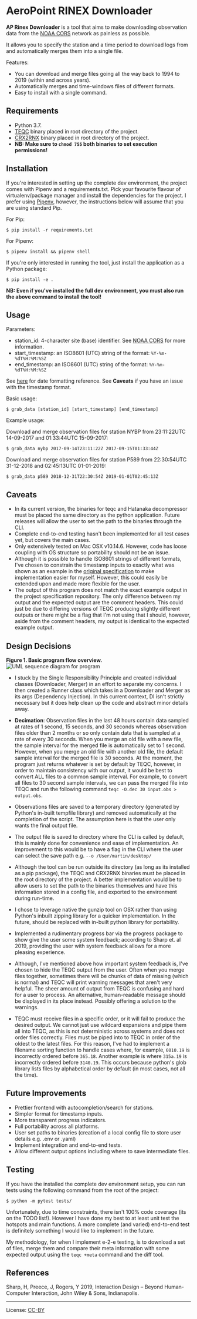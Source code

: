 # AeroPoint RINEX Downloader

**AP Rinex Downloader** is a tool that aims to make downloading observation data from the [NOAA CORS](http://geodesy.noaa.gov/CORS/) network as painless as possible.

It allows you to specify the station and a time period to download logs from and automatically merges them into a single file.

Features:

- You can download and merge files going all the way back to 1994 to 2019 (within and across years).
- Automatically merges and time-windows files of different formats.
- Easy to install with a single command.

## Requirements

- Python 3.7.
- [TEQC](https://www.unavco.org/software/data-processing/teqc/teqc.html) binary placed in root directory of the project.
- [CRX2RNX](http://terras.gsi.go.jp/ja/crx2rnx.html) binary placed in root directory of the project.
- **NB: Make sure to `chmod 755` both binaries to set execution permissions!**

## Installation

If you're interested in setting up the complete dev environment, the project comes with Pipenv and a requirements.txt. Pick your favourite flavour of virtualenv/package manager and install the dependencies for the project. I prefer using [Pipenv](https://github.com/pypa/pipenv), however, the instructions below will assume that you are using standard Pip.

For Pip:

`$ pip install -r requirements.txt`

For Pipenv:

`$ pipenv install && pipenv shell`

If you're only interested in running the tool, just install the application as a Python package:

`$ pip install -e .`

**NB: Even if you've installed the full dev environment, you must also run the above command to install the tool!**

## Usage

Parameters:

- station_id: 4-character site (base) identifier. See [NOAA CORS](http://geodesy.noaa.gov/CORS/) for more information.
- start_timestamp: an ISO8601 (UTC) string of the format: `%Y-%m-%dT%H:%M:%SZ`
- end_timestamp: an ISO8601 (UTC) string of the format: `%Y-%m-%dT%H:%M:%SZ`

See [here](http://strftime.org/) for date formatting reference. See **Caveats** if you have an issue with the timestamp format.

Basic usage:

`$ grab_data [station_id] [start_timestamp] [end_timestamp]`

Example usage:

Download and merge observation files for station NYBP from 23:11:22UTC 14-09-2017 and 01:33:44UTC 15-09-2017:

`$ grab_data nybp 2017-09-14T23:11:22Z 2017-09-15T01:33:44Z`

Download and merge observation files for station P589 from 22:30:54UTC 31-12-2018 and 02:45:13UTC 01-01-2019:

`$ grab_data p589 2018-12-31T22:30:54Z 2019-01-01T02:45:13Z`

## Caveats

- In its current version, the binaries for teqc and Hatanaka decompressor must be placed the same directory as the python application. Future releases will allow the user to set the path to the binaries through the CLI.
- Complete end-to-end testing hasn't been implemented for all test cases yet, but covers the main cases.
- Only extensively tested on Mac OSX v10.14.6. However, code has loose coupling with OS structure so portability should not be an issue.
- Although it is possible to handle ISO8601 strings of different formats, I've chosen to constrain the timestamp inputs to exactly what was shown as an example in the [original specification](https://github.com/PropellerAero/aeropoint-programming-challenge) to make implementation easier for myself. However, this could easily be extended upon and made more flexible for the user.
- The output of this program does not match the exact example output in the project specification repository. The only difference between my output and the expected output are the comment headers. This could just be due to differing versions of TEQC producing slightly different outputs or there might be a flag that I'm not using that I should, however, aside from the comment headers, my output is identical to the expected example output.

## Design Decisions

**Figure 1. Basic program flow overview.**
![UML sequence diagram for program](https://i.imgur.com/4cSHJom.png)

- I stuck by the Single Responsibility Principle and created individual classes (Downloader, Merger) in an effort to separate my concerns. I then created a Runner class which takes in a Downloader and Merger as its args (Dependency Injection). In this current context, DI isn't strictly necessary but it does help clean up the code and abstract minor details away.

- **Decimation**: Observation files in the last 48 hours contain data sampled at rates of 1 second, 15 seconds, and 30 seconds whereas observation files older than 2 months or so only contain data that is sampled at a rate of every 30 seconds. When you merge an old file with a new file, the sample interval for the merged file is automatically set to 1 second. However, when you merge an old file with another old file, the default sample interval for the merged file is 30 seconds. At the moment, the program just returns whatever is set by default by TEQC, however, in order to maintain consistency with our output, it would be best to convert ALL files to a common sample interval. For example, to convert all files to 30 second sample intervals, we can pass the merged file into TEQC and run the following command `teqc -O.dec 30 input.obs > output.obs`.

- Observations files are saved to a temporary directory (generated by Python's in-built tempfile library) and removed automatically at the completion of the script. The assumption here is that the user only wants the final output file.

- The output file is saved to directory where the CLI is called by default, this is mainly done for convenience and ease of implementation. An improvement to this would be to have a flag in the CLI where the user can select the save path e.g. `--o /User/martin/desktop/`

- Although the tool can be run outside its directory (as long as its installed as a pip package), the TEQC and CRX2RNX binaries must be placed in the root directory of the project. A better implementation would be to allow users to set the path to the binaries themselves and have this information stored in a config file, and exported to the environment during run-time.

- I chose to leverage native the gunzip tool on OSX rather than using Python's inbuilt zipping library for a quicker implementation. In the future, should be replaced with in-built python library for portability.

- Implemented a rudimentary progress bar via the progress package to show give the user some system feedback; according to Sharp et. al 2019, providing the user with system feedback allows for a more pleasing experience.

- Although, I've mentioned above how important system feedback is, I've chosen to hide the TEQC output from the user. Often when you merge files together, sometimes there will be chunks of data of missing (which is normal) and TEQC will print warning messages that aren't very helpful. The sheer amount of output from TEQC is confusing and hard for a user to process. An alternative, human-readable message should be displayed in its place instead. Possibly offering a solution to the warnings.

- TEQC must receive files in a specific order, or it will fail to produce the desired output. We cannot just use wildcard expansions and pipe them all into TEQC, as this is not deterministic across systems and does not order files correctly. Files must be piped into to TEQC in order of the oldest to the latest files. For this reason, I've had to implement a filename sorting function to handle cases where, for example, `0010.19` is incorrectly ordered before `365.18`. Another example is where `315a.19` is incorrectly ordered before `3140.19`. This occurs because python's glob library lists files by alphabetical order by default (in most cases, not all the time).

## Future Improvements

- Prettier frontend with autocompletion/search for stations.
- Simpler format for timestamp inputs.
- More transparent progress indicators.
- Full portability across all platforms.
- User set paths to binaries (creation of a local config file to store user details e.g. .env or .yaml)
- Implement integration and end-to-end tests.
- Allow different output options including where to save intermediate files.

## Testing

If you have the installed the complete dev environment setup, you can run tests using the following command from the root of the project:

`$ python -m pytest tests/`

Unfortunately, due to time constraints, there isn't 100% code coverage (its on the TODO list!). However I have done my best to at least unit test the hotspots and main functions. A more complete (and varied) end-to-end test is definitely something I would like to implement in the future.

My methodology, for when I implement e-2-e testing, is to download a set of files, merge them and compare their meta information with some expected output using the `teqc +meta` command and the diff tool.

## References

Sharp, H, Preece, J, Rogers, Y 2019, Interaction Design – Beyond Human-Computer Interaction, John Wiley & Sons, Indianapolis.

---

License: [CC-BY](https://creativecommons.org/licenses/by/3.0/)
